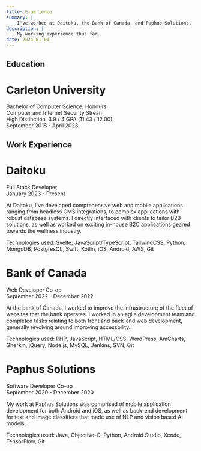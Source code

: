 ```yaml
---
title: Experience
summary: |
    I've worked at Daitoku, the Bank of Canada, and Paphus Solutions.
description: |
    My working experience thus far.
date: 2024-01-01
---
```


## Education  

# Carleton University

Bachelor of Computer Science, Honours\
Computer and Internet Security Stream\
High Distinction, 3.9 / 4 GPA (11.43 / 12.00)\
September 2018 - April 2023

## Work Experience

# Daitoku

Full Stack Developer\
January 2023 - Present

At Daitoku, I've developed comprehensive web and mobile applications ranging from headless CMS integrations, to complex applications with robust database systems. I directly interfaced with clients to tailor B2B solutions, as well as worked on exciting in-house B2C applications geared towards the wellness industry.

Technologies used: Svelte, JavaScript/TypeScript, TailwindCSS, Python, MongoDB, PostgresQL, Swift, Kotlin, iOS, Android, AWS, Git

# Bank of Canada
Web Developer Co-op\
September 2022 - December 2022

At the bank of Canada, I worked to improve the infrastructure of the fleet of websites that the bank operates. I worked in an agile development team and completed tasks relating to both front and back-end web development, generally revolving around improving accessbility.

Technologies used: PHP, JavaScript, HTML/CSS, WordPress, AmCharts, Gherkin, jQuery, Node.js, MySQL, Jenkins, SVN, Git

# Paphus Solutions
Software Developer Co-op\
September 2020 - December 2020

My work at Paphus Solutions was comprised of mobile application development for both Android and iOS, as well as back-end development for text and image classifiers that made use of NLP and vision based AI models.

Technologies used: Java, Objective-C, Python, Android Studio, Xcode, TensorFlow, Git
